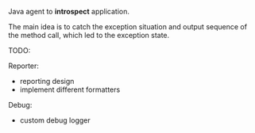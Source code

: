 
Java agent to <b>introspect</b> application.

The main idea is to catch the exception situation and output sequence of the method call, which led to the exception state.


TODO:

Reporter:
- reporting design
- implement different formatters

Debug:
- custom debug logger
